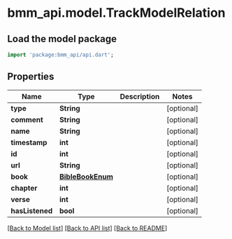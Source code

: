# bmm_api.model.TrackModelRelation

## Load the model package
```dart
import 'package:bmm_api/api.dart';
```

## Properties
Name | Type | Description | Notes
------------ | ------------- | ------------- | -------------
**type** | **String** |  | [optional] 
**comment** | **String** |  | [optional] 
**name** | **String** |  | [optional] 
**timestamp** | **int** |  | [optional] 
**id** | **int** |  | [optional] 
**url** | **String** |  | [optional] 
**book** | [**BibleBookEnum**](BibleBookEnum.md) |  | [optional] 
**chapter** | **int** |  | [optional] 
**verse** | **int** |  | [optional] 
**hasListened** | **bool** |  | [optional] 

[[Back to Model list]](../README.md#documentation-for-models) [[Back to API list]](../README.md#documentation-for-api-endpoints) [[Back to README]](../README.md)


